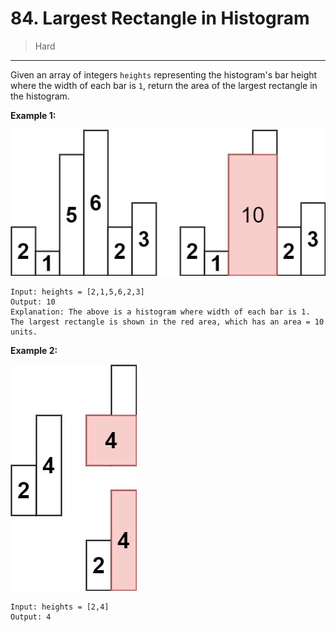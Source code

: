 # 84. Largest Rectangle in Histogram

> Hard

------

Given an array of integers `heights` representing the histogram's bar height where the width of each bar is `1`, return the area of the largest rectangle in the histogram.

**Example 1:**

![hist-1](images/hist-1.jpg)

```
Input: heights = [2,1,5,6,2,3]
Output: 10
Explanation: The above is a histogram where width of each bar is 1.
The largest rectangle is shown in the red area, which has an area = 10 units.
```

**Example 2:**

![hist-2](images/hist-2.jpg)

```
Input: heights = [2,4]
Output: 4
```